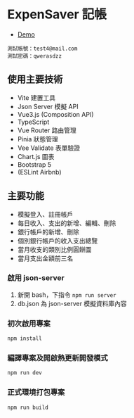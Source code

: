 # ExpenSaver 記帳

- [Demo](https://hsiao-i.github.io/spending/)

```
測試帳號：test4@mail.com
測試密碼：qwerasdzz
```

## 使用主要技術

- Vite 建置工具
- Json Server 模擬 API
- Vue3.js (Composition API)
- TypeScript
- Vue Router 路由管理
- Pinia 狀態管理
- Vee Validate 表單驗證
- Chart.js 圖表
- Bootstrap 5
- (ESLint Airbnb)

## 主要功能

- 模擬登入、註冊帳戶
- 每日收入、支出的新增、編輯、刪除
- 銀行帳戶的新增、刪除
- 個別銀行帳戶的收入支出總覽
- 當月收支的類別比例圓餅圖
- 當月支出金額前三名

### 啟用 json-server

1. 新開 bash，下指令 `npm run server`
2. db.json 為 json-server 模擬資料庫內容

### 初次啟用專案

```sh
npm install
```

### 編譯專案及開啟熱更新開發模式

```sh
npm run dev
```

### 正式環境打包專案

```sh
npm run build
```
